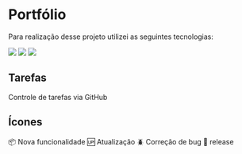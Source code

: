# Portfólio
Para realização desse projeto utilizei as seguintes tecnologias:

<img src="https://img.shields.io/badge/HTML5-E34F26?style=for-the-badge&logo=html5&logoColor=white">                                                             <img src="https://img.shields.io/badge/CSS3-1572B6?style=for-the-badge&logo=css3&logoColor=white">                                                                   <img src="https://img.shields.io/badge/JavaScript-F7DF1E?style=for-the-badge&logo=javascript&logoColor=black">

## Tarefas
Controle de tarefas via GitHub

## Ícones

:package: Nova funcionalidade
:up: Atualização
:beetle: Correção de bug
:checkered_flag: release 
